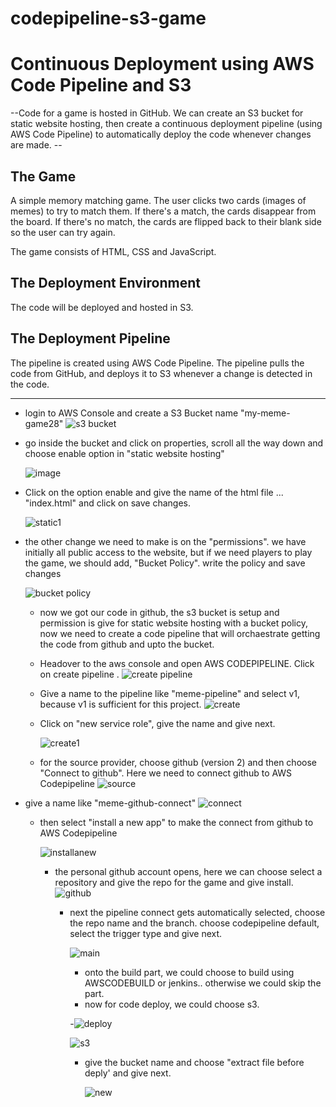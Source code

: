 # codepipeline-s3-game
# Continuous Deployment using AWS Code Pipeline and S3

--Code for a game is hosted in GitHub.  We can create an S3 bucket for static website hosting, then create a continuous deployment pipeline (using AWS Code Pipeline) to automatically deploy the code whenever changes are made. --

## The Game
A simple memory matching game.  The user clicks two cards (images of memes) to try to match them.  If there's a match, the cards disappear from the board.  If there's no match, the cards are flipped back to their blank side so the user can try again.

The game consists of HTML, CSS and JavaScript.

## The Deployment Environment
The code will be deployed and hosted in S3.

## The Deployment Pipeline
The pipeline is created using AWS Code Pipeline.  The pipeline pulls the code from GitHub, and deploys it to S3 whenever a change is detected in the code.

************************************
- login to AWS Console and create a S3 Bucket name "my-meme-game28"
  ![s3 bucket](https://github.com/nirmal-jack/codepipeline-s3-game/assets/170439621/76dfe03d-2e09-4987-9fbc-2a9e14e7fca2)

- go inside the bucket and click on properties, scroll all the way down and choose enable option in "static website hosting"


  ![image](https://github.com/nirmal-jack/codepipeline-s3-game/assets/170439621/647b53cd-363d-4324-adbd-844d272e8784)


- Click on the option enable and give the name of the html file ... "index.html" and click on save changes.

  ![static1](https://github.com/nirmal-jack/codepipeline-s3-game/assets/170439621/337dda31-7e1b-4c25-a740-beb551230242)


- the other change we need to make is on the "permissions". we have initially all public access to the website, but if we need players to play the game, we should add, "Bucket Policy". write the policy and save changes

  ![bucket policy](https://github.com/nirmal-jack/codepipeline-s3-game/assets/170439621/6e8e4b70-2d10-4c98-9eb3-cdfd04aae491)

  - now we got our code in github, the s3 bucket is setup and permission is give for static website hosting with a bucket policy, now we need to create a code pipeline that will orchaestrate getting the code from github and upto the bucket.
 
  - Headover to the aws console and open AWS CODEPIPELINE. Click on create pipeline
    .
    ![create pipeline](https://github.com/nirmal-jack/codepipeline-s3-game/assets/170439621/92daeb67-8076-4941-95d9-5facb021dd78)

  - Give a name to the pipeline like "meme-pipeline" and select v1, because v1 is sufficient for this project.
![create](https://github.com/nirmal-jack/codepipeline-s3-game/assets/170439621/ad95fda4-be95-4717-871b-c801d3d2a2d1)

    
  - Click on "new service role", give the name and give next.

    ![create1](https://github.com/nirmal-jack/codepipeline-s3-game/assets/170439621/7030135f-fba0-4d1e-ad30-905ca64224c8)


  - for the source provider, choose github (version 2) and then choose "Connect to github". Here we need to connect github to AWS Codepipeline
    ![source](https://github.com/nirmal-jack/codepipeline-s3-game/assets/170439621/ca4d1198-7b96-4892-8b61-b8b6225cca4d)

 - give a name like "meme-github-connect"
    ![connect](https://github.com/nirmal-jack/codepipeline-s3-game/assets/170439621/98ae0b43-0c71-4d33-adc1-de08d4b2e950)


    - then select "install a new app" to make the connect from github to AWS Codepipeline
   
      
      ![installanew](https://github.com/nirmal-jack/codepipeline-s3-game/assets/170439621/ee6ce4ac-4f08-49db-a19d-1c5ba4018a9c)

      - the personal github account opens, here we can choose select a repository and give the repo for the game and give install.
        ![github](https://github.com/nirmal-jack/codepipeline-s3-game/assets/170439621/e0a03940-66c0-4cb7-8f21-7e4ba4437402)

        - next the pipeline connect gets automatically selected, choose the repo name and the branch. choose codepipeline default, select the trigger type and give next.

          ![main](https://github.com/nirmal-jack/codepipeline-s3-game/assets/170439621/d8b772a2-18be-4ea3-984f-8ddf97be8493)

          - onto the build part, we could choose to build using AWSCODEBUILD or jenkins.. otherwise we could skip the part.
          - now for code deploy, we could choose s3.

          -![deploy](https://github.com/nirmal-jack/codepipeline-s3-game/assets/170439621/6a3e9cf1-1b35-4972-b3ca-5b9c3979f274)

          ![s3](https://github.com/nirmal-jack/codepipeline-s3-game/assets/170439621/509dcdfe-55c7-4a17-8083-cd34dfeebf79)

          - give the bucket name and choose "extract file before deply' and give next.


            ![new](https://github.com/nirmal-jack/codepipeline-s3-game/assets/170439621/98533399-bc66-4cb7-9f5f-88d392a13064)







      








